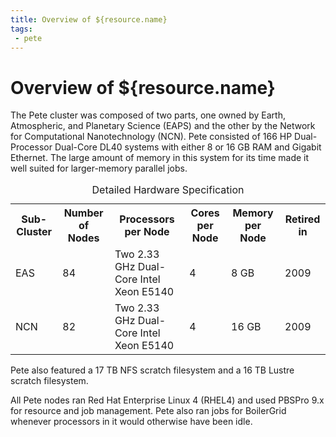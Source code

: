 ```yaml
---
title: Overview of ${resource.name}
tags:
 - pete
---
```

# Overview of ${resource.name}

The Pete cluster was composed of two parts, one owned by Earth, Atmospheric, and Planetary Science (EAPS) and the other by the Network for Computational Nanotechnology (NCN). Pete consisted of 166 HP Dual-Processor Dual-Core DL40 systems with either 8 or 16 GB RAM and Gigabit Ethernet. The large amount of memory in this system for its time made it well suited for larger-memory parallel jobs.

<div class="inrows-wide">
	<table class="inrows-wide">
		<caption>Detailed Hardware Specification</caption>
		<tr>
			<th scope="col">Sub-Cluster</th>
			<th scope="col">Number of Nodes</th>
			<th scope="col">Processors per Node</th>
			<th scope="col">Cores per Node</th>
			<th scope="col">Memory per Node</th>
			<th scope="col">Retired in</th>
		</tr>
		<tr>
			<td>EAS</td>
			<td>84</td>
			<td>Two 2.33 GHz Dual-Core Intel Xeon E5140</td>
			<td>4</td>
			<td>8 GB</td>
			<td>2009</td>
		</tr>
		<tr>
			<td>NCN</td>
			<td>82</td>
			<td>Two 2.33 GHz Dual-Core Intel Xeon E5140</td>
			<td>4</td>
			<td>16 GB</td>
			<td>2009</td>
		</tr>
	</table>
</div>

Pete also featured a 17 TB NFS scratch filesystem and a 16 TB Lustre scratch filesystem.

All Pete nodes ran Red Hat Enterprise Linux 4 (RHEL4) and used PBSPro 9.x for resource and job management. Pete also ran jobs for BoilerGrid whenever processors in it would otherwise have been idle.
